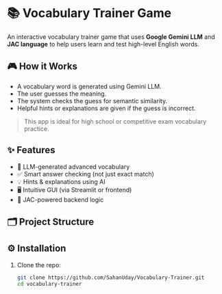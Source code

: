 # 📚 Vocabulary Trainer Game

An interactive vocabulary trainer game that uses **Google Gemini LLM** and **JAC language** to help users learn and test high-level English words.

## 🎮 How it Works

- A vocabulary word is generated using Gemini LLM.
- The user guesses the meaning.
- The system checks the guess for semantic similarity.
- Helpful hints or explanations are given if the guess is incorrect.

> This app is ideal for high school or competitive exam vocabulary practice.

## ✨ Features

- 🧠 LLM-generated advanced vocabulary
- ✅ Smart answer checking (not just exact match)
- 💡 Hints & explanations using AI
- 🖥️ Intuitive GUI (via Streamlit or frontend)
- 🔌 JAC-powered backend logic

## 🗂️ Project Structure



## ⚙️ Installation

1. Clone the repo:
   ```bash
   git clone https://github.com/SahanUday/Vocabulary-Trainer.git
   cd vocabulary-trainer

